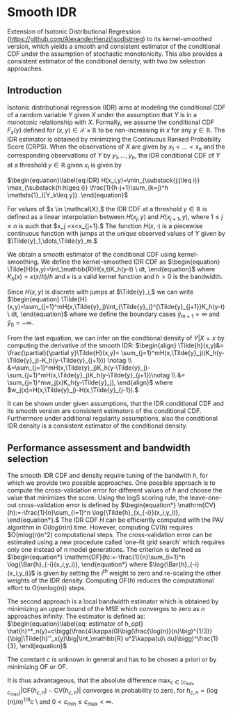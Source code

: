 # Smooth IDR
Extension of Isotonic Distributional Regression (https://github.com/AlexanderHenzi/isodistrreg) to its kernel-smoothed version, which yields a smooth and consistent estimator of the conditional CDF under the assumption of stochastic monotonicity. This also provides a consistent estimator of the conditional density, with two bw selection approaches.

## Introduction

Isotonic distributional regression (IDR) aims at modeling the conditional CDF of a random variable $Y$ given $X$ under the assumption that $Y$ is in a monotonic relationship with $X.$ Formally, we assume the conditional CDF $F_x(y)$ defined for $(x,y) \in \mathcal{X}\times \mathbb{R}$ to be non-increasing in $x$ for any $y \in \mathbb{R}.$
The IDR estimator is obtained by minimizing the Continuous Ranked Probability Score (CRPS).
When the observations of $X$ are given by $x_1<\dots<x_n$ and the corresponding observations of $Y$ by $y_1,\dots,y_n,$ the IDR conditional CDF of $Y$ at a threshold $y \in \mathbb{R}$ given $x_i$ is given by

$\begin{equation}\label{eq:IDR}
    H(x_i,y)=\min_{\substack{j:j\leq i}} \max_{\substack{h:h\geq i}} \frac{1}{h-j+1}\sum_{k=j}^h \mathds{1}_{[Y_k\leq y]}.
\end{equation}$

For values of \$x \in \mathcal{X},\$ the IDR CDF at a threshold $y \in \mathbb{R}$ is defined as a linear interpolation between $H(x_j,y)$ and $H(x_{j+1},y),$ where $1\leq j\leq n$ is such that 
\$x_j <x<x_{j+1}.\$ 
The function $H(x,\cdot)$ is a piecewise continuous function with jumps at the unique observed values of $Y$ given by $\Tilde{y}_1,\dots,\Tilde{y}_m.$

We obtain a smooth estimator of the conditional CDF using kernel-smoothing. We define the kernel-smoothed IDR CDF as 
$\begin{equation}
        \Tilde{H}(x,y)=\int_\mathbb{R}H(x,t)K_h(y-t) \ dt,
    \end{equation}$
where $K_h(x)=\kappa(x/h)/h$ and $\kappa$ is a valid kernel function and $h>0$ is the bandwidth.

Since $H(x,y)$ is discrete with jumps at $\Tilde{y}_i,$ we can write $\begin{equation}
    \Tilde{H}(x,y)=\sum_{j=1}^mH(x,\Tilde{y}_j)\int_{\Tilde{y}_j}^{\Tilde{y}_{j+1}}K_h(y-t) \ dt,
\end{equation}$
where we define the boundary cases $\tilde{y}_{m+1} = \infty$ and $\tilde{y}_0 = -\infty.$

From the last equation, we can infer on the condtional density of $Y|X=x$ by computing the derivative of the smooth IDR:
$\begin{align}
    \Tilde{h}(x,y)&= \frac{\partial}{\partial y}\Tilde{H}(x,y)= \sum_{j=1}^mH(x,\Tilde{y}_j)(K_h(y-\Tilde{y}_j)-K_h(y-\Tilde{y}_{j+1})) \notag \\
    &=\sum_{j=1}^mH(x,\Tilde{y}_j)K_h(y-\Tilde{y}_j)-\sum_{j=1}^mH(x,\Tilde{y}_j)K_h(y-\Tilde{y}_{j+1})\notag \\
    &= \sum_{j=1}^mw_j(x)K_h(y-\Tilde{y}_j),
\end{align}$
where $w_j(x)=H(x,\Tilde{y}_j)-H(x,\Tilde{y}_{j-1}).$

It can be shown under given assumptions, that the IDR conditional CDF and its smooth version are consistent estimators of the conditional CDF. Furthermore under additional regularity assumptions, also the conditional IDR density is a consistent estimator of the conditional density.

## Performance assessment and bandwidth selection

The smooth IDR CDF and density require tuning of the bandwith $h,$ for which we provide two possible approaches.
One possible approach is to compute the cross-validation error for different values of $h$ and choose the value that minimizes the score. Using the $\mathrm{logS}$ scoring rule, the leave-one-out cross-validation error is defined by 
$\begin{equation*}
    \mathrm{CV}(h):=-\frac{1}{n}\sum_{i=1}^n \log{\Tilde{h}_{x_{-i}}(x_i,y_i)},
\end{equation*}.$ 
The IDR CDF $H$ can be efficiently computed with the PAV algorithm in $O(log(n)n)$ time. However, computing $\mathrm{CV}(h)$
requires $O(mlog(n)n^2) computational steps. The cross-validation error can be estimated using a new procedure called 'one-fit grid search' which requires only one instead of n model generations. 
The criterion is defined as $\begin{equation*}
    \mathrm{OF}(h):=-\frac{1}{n}\sum_{i=1}^n \log{\Bar{h}_{-i}(x_i,y_i)},
\end{equation*}
where $\log{\Bar{h}_{-i}(x_i,y_i)}$ is given by setting the $i^{th}$ weight to zero and re-scaling the other weights of the IDR density. 
Computing $\mathrm{OF}(h)$ reduces the computational effort to O(nmlog(n)) steps.

The second approach is a local bandwidth estimator which is obtained by minimizing an upper bound of the $\mathrm{MSE}$ which converges to zero as $n$ approaches infinity. The estimator is defined as:
 $\begin{equation}\label{eq: estimator of h_opt}
    \hat{h}^*_n(y)=c\bigg(\frac{4\kappa(0)\big(\frac{\log(n)}{n}\big)^{1/3}}{\big|\Tilde{h}''_x(y)\big|\int_\mathbb{R} u^2\kappa(u)\ du}\bigg)^\frac{1}{3},
\end{equation}$ 


The constant $c$ is unknown in general and has to be chosen a priori or by minimizing $\mathrm{OF}$ or $\mathrm{OF}.$

It is thus advantageous, that the absolute difference $\max_{c \in [c_{\min}, c_{\max}]}|\mathrm{OF}(h_{c,n}) - \mathrm{CV}(h_{c,n})|$ converges in probability to zero, for $h_{c,n}=(\log(n)/n)^{1/9} c$ \ and  $0<c_{\min}\leq c_{\max}<\infty.$





  